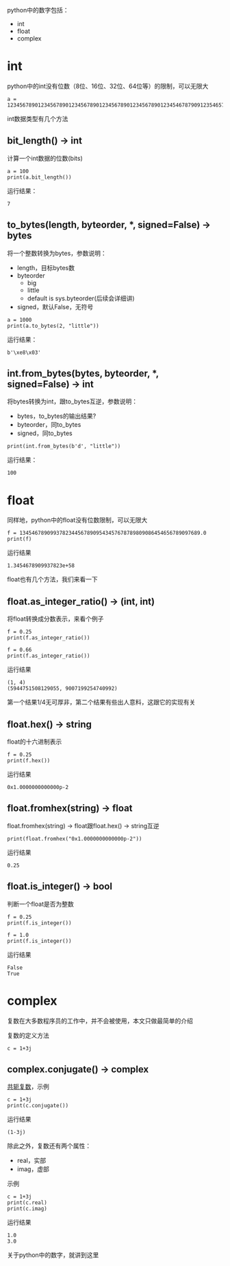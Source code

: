 python中的数字包括：
* int
* float
* complex

# int
python中的int没有位数（8位、16位、32位、64位等）的限制，可以无限大

```
a = 123456789012345678901234567890123456789012345678901234546787909123546578789023344546578798
```

int数据类型有几个方法

## bit_length() -> int
计算一个int数据的位数(bits)

```
a = 100
print(a.bit_length())
```

运行结果：
```
7
```

## to_bytes(length, byteorder, *, signed=False) -> bytes
将一个整数转换为bytes，参数说明：
* length，目标bytes数
* byteorder
    * big
    * little
    * default is sys.byteorder(后续会详细讲)
* signed，默认False，无符号

```
a = 1000
print(a.to_bytes(2, "little"))
```

运行结果：
```
b'\xe8\x03'
```

## int.from_bytes(bytes, byteorder, *, signed=False) -> int
将bytes转换为int，跟to_bytes互逆，参数说明：
* bytes，to_bytes的输出结果?
* byteorder，同to_bytes
* signed，同to_bytes

```
print(int.from_bytes(b'd', "little"))
```

运行结果：
```
100
```

# float
同样地，python中的float没有位数限制，可以无限大
```
f = 13454678909937823445678909543457678789809086454656789097689.0
print(f)
```
运行结果
```
1.3454678909937823e+58
```
float也有几个方法，我们来看一下

## float.as_integer_ratio() -> (int, int)
将float转换成分数表示，来看个例子
```
f = 0.25
print(f.as_integer_ratio())

f = 0.66
print(f.as_integer_ratio())

```
运行结果
```
(1, 4)
(5944751508129055, 9007199254740992)
```
第一个结果1/4无可厚非，第二个结果有些出人意料，这跟它的实现有关

## float.hex() -> string
float的十六进制表示
```
f = 0.25
print(f.hex())
```
运行结果
```
0x1.0000000000000p-2
```

## float.fromhex(string) -> float
float.fromhex(string) -> float跟float.hex() -> string互逆
```
print(float.fromhex("0x1.0000000000000p-2"))
```
运行结果
```
0.25
```

## float.is_integer() -> bool
判断一个float是否为整数
```
f = 0.25
print(f.is_integer())

f = 1.0
print(f.is_integer())
```
运行结果
```
False
True
```

# complex
复数在大多数程序员的工作中，并不会被使用，本文只做最简单的介绍

复数的定义方法
```
c = 1+3j
```
## complex.conjugate() -> complex
[共轭复数](https://baike.baidu.com/item/%E5%85%B1%E8%BD%AD%E5%A4%8D%E6%95%B0)，示例
```
c = 1+3j
print(c.conjugate())
```
运行结果
```
(1-3j)
```

除此之外，复数还有两个属性：
* real，实部
* imag，虚部

示例
```
c = 1+3j
print(c.real)
print(c.imag)

```
运行结果
```
1.0
3.0
```

关于python中的数字，就讲到这里
